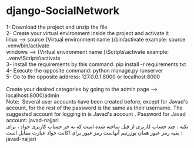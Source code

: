 # django-SocialNetwork



1- Download the project and unzip the file \
2- Create your virtual environment inside the project and activate it \
linux --> source {Virtual environment name }/bin/activate example: source .venv/bin/activate \
windows --> {Virtual environment name }\Scripts\activate example: ..venv\Scripts\activate \
3- install the requirements by this command: pip install -r requirements.txt \
4- Execute the opposite command: python manage.py runserver \
5- Go to the opposite address: 127.0.0.1:8000 or localhost:8000 \
\
Create your desired categories by going to the admin page --> localhost:8000/admin \
Note: ‌ Several user accounts have been created before, except for Javad's account, for the rest of the password is the same as their username.
The suggested account for logging in is Javad's account . Password for Javad account:  javad-najjari \
نکته :‌ چند حساب کاربری از قبل ساخته شده است که به جز حساب کاربری جواد ، برای بقیه رمز عبور همان یوزرنیم آنهاست
رمز عبور برای اکانت جواد عبارت مقابل است :   javad-najjari
